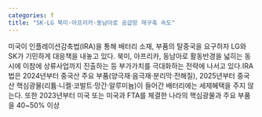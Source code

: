 ```yaml
---
categories: f
title: "SK·LG 북미·아프리카·동남아로 공급망 재구축 속도"
---
```

미국이 인플레이션감축법(IRA)을 통해 배터리 소재, 부품의 탈중국을 요구하자 LG와 SK가 기민하게 대응책을 내놓고 있다. 북미, 아프리카, 동남아로 활동반경을 넓히는 동시에 이참에 상류사업까지 진출하는 등 부가가치를 극대화하는 전략에 나서고 있다.IRA법은 2024년부터 중국산 주요 부품(양극재·음극재·분리막·전해질), 2025년부터 중국산 핵심광물(리튬·니켈·코발트·망간·알루미늄)이 들어간 배터리에는 세제혜택을 주지 않는다. 또한 2023년부터 미국 또는 미국과 FTA를 체결한 나라의 핵심광물과 주요 부품을 40~50% 이상